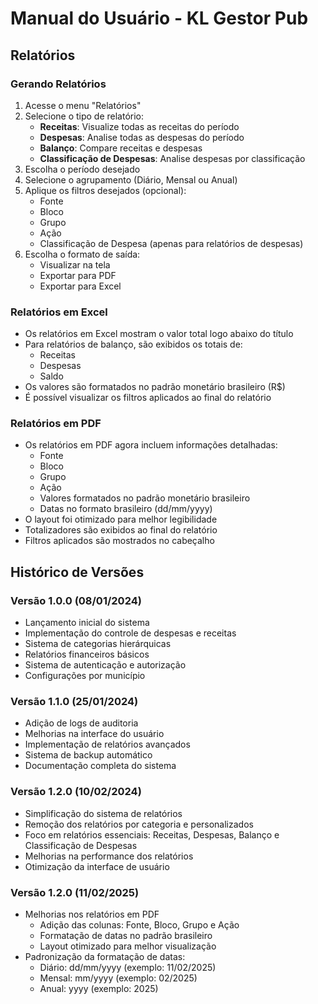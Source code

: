 # Manual do Usuário - KL Gestor Pub

## Relatórios

### Gerando Relatórios
1. Acesse o menu "Relatórios"
2. Selecione o tipo de relatório:
   - **Receitas**: Visualize todas as receitas do período
   - **Despesas**: Analise todas as despesas do período
   - **Balanço**: Compare receitas e despesas
   - **Classificação de Despesas**: Analise despesas por classificação
3. Escolha o período desejado
4. Selecione o agrupamento (Diário, Mensal ou Anual)
5. Aplique os filtros desejados (opcional):
   - Fonte
   - Bloco
   - Grupo
   - Ação
   - Classificação de Despesa (apenas para relatórios de despesas)
6. Escolha o formato de saída:
   - Visualizar na tela
   - Exportar para PDF
   - Exportar para Excel

### Relatórios em Excel
- Os relatórios em Excel mostram o valor total logo abaixo do título
- Para relatórios de balanço, são exibidos os totais de:
  - Receitas
  - Despesas
  - Saldo
- Os valores são formatados no padrão monetário brasileiro (R$)
- É possível visualizar os filtros aplicados ao final do relatório

### Relatórios em PDF
- Os relatórios em PDF agora incluem informações detalhadas:
  - Fonte
  - Bloco
  - Grupo
  - Ação
  - Valores formatados no padrão monetário brasileiro
  - Datas no formato brasileiro (dd/mm/yyyy)
- O layout foi otimizado para melhor legibilidade
- Totalizadores são exibidos ao final do relatório
- Filtros aplicados são mostrados no cabeçalho

## Histórico de Versões

### Versão 1.0.0 (08/01/2024)
- Lançamento inicial do sistema
- Implementação do controle de despesas e receitas
- Sistema de categorias hierárquicas
- Relatórios financeiros básicos
- Sistema de autenticação e autorização
- Configurações por município

### Versão 1.1.0 (25/01/2024)
- Adição de logs de auditoria
- Melhorias na interface do usuário
- Implementação de relatórios avançados
- Sistema de backup automático
- Documentação completa do sistema

### Versão 1.2.0 (10/02/2024)
- Simplificação do sistema de relatórios
- Remoção dos relatórios por categoria e personalizados
- Foco em relatórios essenciais: Receitas, Despesas, Balanço e Classificação de Despesas
- Melhorias na performance dos relatórios
- Otimização da interface de usuário

### Versão 1.2.0 (11/02/2025)
- Melhorias nos relatórios em PDF
  - Adição das colunas: Fonte, Bloco, Grupo e Ação
  - Formatação de datas no padrão brasileiro
  - Layout otimizado para melhor visualização
- Padronização da formatação de datas:
  - Diário: dd/mm/yyyy (exemplo: 11/02/2025)
  - Mensal: mm/yyyy (exemplo: 02/2025)
  - Anual: yyyy (exemplo: 2025)